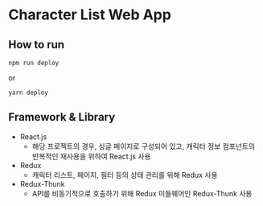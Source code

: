 # Character List Web App

## How to run

```
npm run deploy
```

or

```
yarn deploy
```

## Framework & Library

- React.js
  - 해당 프로젝트의 경우, 싱글 페이지로 구성되어 있고, 캐릭터 정보 컴포넌트의 반복적인 재사용을 위하여 React.js 사용
- Redux
  - 캐릭터 리스트, 페이지, 필터 등의 상태 관리를 위해 Redux 사용
- Redux-Thunk
  - API를 비동기적으로 호출하기 위해 Redux 미들웨어인 Redux-Thunk 사용

